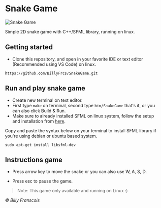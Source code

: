 # Snake Game

![Snake Game](https://github.com/BillyFrcs/SnakeGame/blob/master/assets/example/SnakeGameSample.png)

Simple 2D snake game with C++/SFML library, running on linux.

## Getting started

- Clone this repository, and open in your favorite IDE or text editor (Recommended using VS Code) on linux.

```
https://github.com/BillyFrcs/SnakeGame.git
```

## Run and play snake game

- Create new terminal on text editor.
- First type `make` on terminal, second type `bin/SnakeGame` that's it, or you can also click Build & Run.
- Make sure to already installed SFML on linux system, follow the setup and installation from [here](https://www.sfml-dev.org/tutorials/2.5/start-linux.php).

Copy and paste the syntax below on your terminal to install SFML library if you're using debian or ubuntu based system.

```
sudo apt-get install libsfml-dev
```

## Instructions game

- Press arrow key to move the snake or you can also use W, A, S, D.

- Press esc to pause the game.

> Note: This game only available and running on Linux :)

<i>© Billy Franscois</i>
